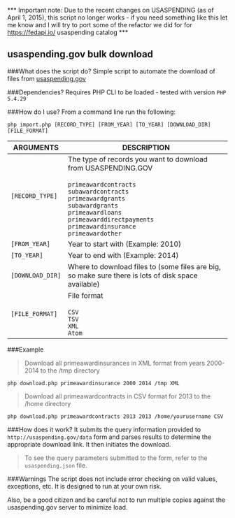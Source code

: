 *** Important note:  Due to the recent changes on USASPENDING (as of April 1, 2015), this script no longer works - if you need something like this let me know and I will try to port some of the refactor we did for for https://fedapi.io/ usaspending catalog ***

## usaspending.gov bulk download

###What does the script do?
Simple script to automate the download of files from [usaspending.gov](http://usaspending.gov)

###Dependencies?
Requires PHP CLI to be loaded - tested with version `PHP 5.4.29`

###How do I use?
From a command line run the following:

`php import.php [RECORD_TYPE] [FROM_YEAR] [TO_YEAR] [DOWNLOAD_DIR] [FILE_FORMAT]`

|ARGUMENTS  		| DESCRIPTION  |
|-----------------|----------------|
|`[RECORD_TYPE]`   	|   The type of records you want to download from USASPENDING.GOV<br ><br >`primeawardcontracts`<br >`subawardcontracts`<br > `primeawardgrants`<br >`subawardgrants`<br >`primeawardloans`<br >`primeawarddirectpayments`<br >`primeawardinsurance`<br >`primeawardother`  |
|`[FROM_YEAR]`    	|   Year to start with (Example: 2010)   |
|`[TO_YEAR]`  		|   Year to end with (Example: 2014)   |
|`[DOWNLOAD_DIR]`	|   Where to download files to (some files are big, so make sure there is lots of disk space available)  |
|`[FILE_FORMAT]`  		|   File format<br ><br >`CSV`<br >`TSV`<br >`XML`<br >`Atom` |


###Example

>Download all primeawardinsurances in  XML format from years 2000-2014 to the /tmp directory

```php download.php primeawardinsurance 2000 2014 /tmp XML```

>Download all primeawardcontracts in CSV format for 2013 to the /home directory

```php download.php primeawardcontracts 2013 2013 /home/yourusername CSV```



###How does it work?
It submits the query information provided to `http://usaspending.gov/data` form and parses results to determine the appropriate download link.  It then initiates the download.

>To see the query parameters submitted to the form, refer to the `usaspending.json` file.

###Warnings
The script does not include error checking on valid values, exceptions, etc.  It is designed to run at your own risk.  

Also, be a good citizen and be careful not to run multiple copies against the usaspending.gov server to minimize load.  

